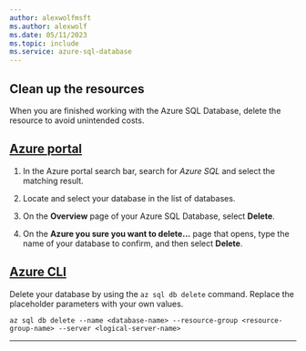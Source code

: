 ```yaml
---
author: alexwolfmsft
ms.author: alexwolf
ms.date: 05/11/2023
ms.topic: include
ms.service: azure-sql-database
---
```


## Clean up the resources

When you are finished working with the Azure SQL Database, delete the resource to avoid unintended costs.

## [Azure portal](#tab/portal)

1) In the Azure portal search bar, search for *Azure SQL* and select the matching result.

1) Locate and select your database in the list of databases.

1) On the **Overview** page of your Azure SQL Database, select **Delete**.

1) On the **Azure you sure you want to delete...** page that opens, type the name of your database to confirm, and then select **Delete**.

## [Azure CLI](#tab/azure-cli)

Delete your database by using the `az sql db delete` command. Replace the placeholder parameters with your own values.

```azurecli
az sql db delete --name <database-name> --resource-group <resource-group-name> --server <logical-server-name>
```

---
